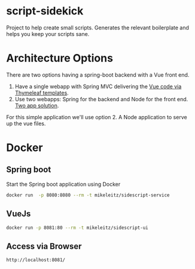 # script-sidekick

Project to help create small scripts.  Generates the relevant boilerplate and helps you keep your scripts sane.

# Architecture Options

There are two options having a spring-boot backend with a Vue front end.

 1. Have a single webapp with Spring MVC delivering the [Vue code via Thymeleaf templates](https://www.baeldung.com/spring-boot-vue-js).
 2. Use two webapps: Spring for the backend and Node for the front end.  [Two app solution](https://blog.codecentric.de/en/2018/04/spring-boot-vuejs/).
 
For this simple application we'll use option 2.  A Node application to serve up the vue files.   

# Docker

## Spring boot
Start the Spring boot application using Docker

```bash
docker run  -p 8080:8080 --rm -t mikeleitz/sidescript-service
```

## VueJs

```bash
docker run -p 8081:80 --rm -t mikeleitz/sidescript-ui
```

## Access via Browser

```
http://localhost:8081/
```
